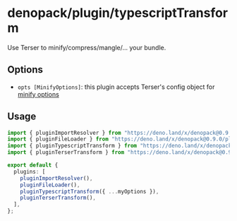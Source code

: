 # denopack/plugin/typescriptTransform

Use Terser to minify/compress/mangle/... your bundle.

## Options

- `opts [MinifyOptions]`: this plugin accepts Terser's config object for [minify options](https://terser.org/docs/api-reference#minify-options)

## Usage

```ts
import { pluginImportResolver } from "https://deno.land/x/denopack@0.9.0/plugin/importResolver/mod.ts";
import { pluginFileLoader } from "https://deno.land/x/denopack@0.9.0/plugin/fileLoader/mod.ts";
import { pluginTypescriptTransform } from "https://deno.land/x/denopack@0.9.0/plugin/typescriptTransform/mod.ts";
import { pluginTerserTransform } from "https://deno.land/x/denopack@0.9.0/plugin/terserTransform/mod.ts";

export default {
  plugins: [
    pluginImportResolver(),
    pluginFileLoader(),
    pluginTypescriptTransform({ ...myOptions }),
    pluginTerserTransform(),
  ],
};
```
